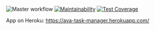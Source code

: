 ![Master workflow](https://github.com/ava239/task-manager/workflows/Master%20workflow/badge.svg)
[![Maintainability](https://api.codeclimate.com/v1/badges/e441353806d9c0c389db/maintainability)](https://codeclimate.com/github/ava239/task-manager/maintainability)
[![Test Coverage](https://api.codeclimate.com/v1/badges/e441353806d9c0c389db/test_coverage)](https://codeclimate.com/github/ava239/task-manager/test_coverage)

App on Heroku: https://ava-task-manager.herokuapp.com/
